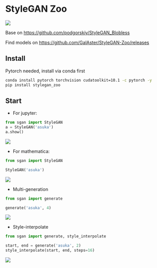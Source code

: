 StyleGAN Zoo
============
[<img src="https://colab.research.google.com/assets/colab-badge.svg" align="center">](https://colab.research.google.com/drive/1HHfyYCfnat4jhOnu34gqotRqzBiDeE_-)

Base on https://github.com/podgorskiy/StyleGAN_Blobless

Find models on https://github.com/GalAster/StyleGAN-Zoo/releases

## Install

Pytorch needed, install via conda first

```sh
conda install pytorch torchvision cudatoolkit=10.1 -c pytorch -y
pip install stylegan_zoo
```


## Start

- For jupyter:

```python
from sgan import StyleGAN
a = StyleGAN('asuka')
a.show()
```

![](https://user-images.githubusercontent.com/17541209/71554236-b0813300-2a57-11ea-9ee4-fab29d592d9a.png)

- For mathematica:

```python
from sgan import StyleGAN

StyleGAN('asuka')
```

![](https://user-images.githubusercontent.com/17541209/71553454-c5a39500-2a4a-11ea-8513-7d9a475c4c46.png)

- Multi-generation

```python
from sgan import generate

generate('asuka', 4)
```

![](https://user-images.githubusercontent.com/17541209/71593157-df89c880-2b6d-11ea-8455-8dd4d2024671.png)

- Style-interpolate

```python
from sgan import generate, style_interpolate

start, end = generate('asuka', 2)
style_interpolate(start, end, steps=16)
```

![](https://user-images.githubusercontent.com/17541209/71773895-45c48000-2fa0-11ea-8068-d7e5347a8233.png)

